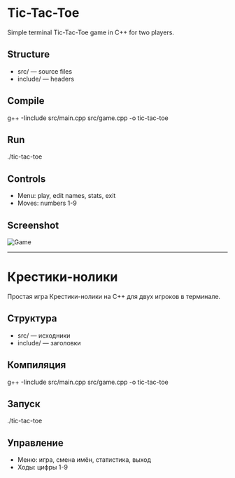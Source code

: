 # Tic-Tac-Toe

Simple terminal Tic-Tac-Toe game in C++ for two players.

## Structure
- src/ — source files  
- include/ — headers

## Compile
g++ -Iinclude src/main.cpp src/game.cpp -o tic-tac-toe

## Run
./tic-tac-toe

## Controls
- Menu: play, edit names, stats, exit  
- Moves: numbers 1-9

## Screenshot

![Game](images/screenshot.png)

---

# Крестики-нолики

Простая игра Крестики-нолики на C++ для двух игроков в терминале.

## Структура
- src/ — исходники  
- include/ — заголовки

## Компиляция
g++ -Iinclude src/main.cpp src/game.cpp -o tic-tac-toe

## Запуск
./tic-tac-toe

## Управление
- Меню: игра, смена имён, статистика, выход  
- Ходы: цифры 1-9
